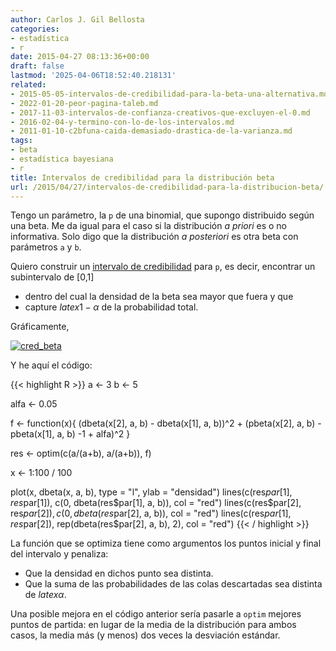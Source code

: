 ```yaml
---
author: Carlos J. Gil Bellosta
categories:
- estadística
- r
date: 2015-04-27 08:13:36+00:00
draft: false
lastmod: '2025-04-06T18:52:40.218131'
related:
- 2015-05-05-intervalos-de-credibilidad-para-la-beta-una-alternativa.md
- 2022-01-20-peor-pagina-taleb.md
- 2017-11-03-intervalos-de-confianza-creativos-que-excluyen-el-0.md
- 2016-02-04-y-termino-con-lo-de-los-intervalos.md
- 2011-01-10-c2bfuna-caida-demasiado-drastica-de-la-varianza.md
tags:
- beta
- estadística bayesiana
- r
title: Intervalos de credibilidad para la distribución beta
url: /2015/04/27/intervalos-de-credibilidad-para-la-distribucion-beta/
---
```


Tengo un parámetro, la `p` de una binomial, que supongo distribuido según una beta. Me da igual para el caso si la distribución _a priori_ es o no informativa. Solo digo que la distribución _a posteriori_ es otra beta con parámetros `a` y `b`.

Quiero construir un [intervalo de credibilidad](http://en.wikipedia.org/wiki/Credible_interval) para `p`, es decir, encontrar un subintervalo de [0,1]

* dentro del cual la densidad de la beta sea mayor que fuera y que
* capture $latex 1-\alpha$ de la probabilidad total.

Gráficamente,

[![cred_beta](/wp-uploads/2015/04/cred_beta.png#center)
](/wp-uploads/2015/04/cred_beta.png#center)

Y he aquí el código:

{{< highlight R >}}
a <- 3
b <- 5

alfa <- 0.05

f <- function(x){
(dbeta(x[2], a, b) - dbeta(x[1], a, b))^2 +
      (pbeta(x[2], a, b) - pbeta(x[1], a, b) -1 +  alfa)^2
}

res <- optim(c(a/(a+b), a/(a+b)), f)

x <- 1:100 / 100

plot(x, dbeta(x, a, b), type = "l", ylab = "densidad")
lines(c(res$par[1], res$par[1]),
      c(0, dbeta(res$par[1], a, b)), col = "red")
lines(c(res$par[2], res$par[2]),
      c(0, dbeta(res$par[2], a, b)), col = "red")
lines(c(res$par[1], res$par[2]),
      rep(dbeta(res$par[2], a, b), 2), col = "red")
{{< / highlight >}}


La función que se optimiza tiene como argumentos los puntos inicial y final del intervalo y penaliza:

* Que la densidad en dichos punto sea distinta.
* Que la suma de las probabilidades de las colas descartadas sea distinta de $latex \alpha$.

Una posible mejora en el código anterior sería pasarle a `optim` mejores puntos de partida: en lugar de la media de la distribución para ambos casos, la media más (y menos) dos veces la desviación estándar.